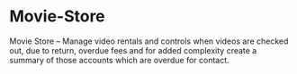 # Movie-Store
Movie Store – Manage video rentals and controls when videos are checked out, due to return, overdue fees and for added complexity create a summary of those accounts which are overdue for contact.
